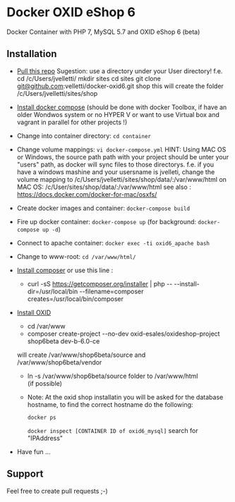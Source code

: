 # Docker OXID eShop 6
Docker Container with PHP 7, MySQL 5.7 and OXID eShop 6 (beta)

## Installation

- [Pull this repo](https://github.com/proudcommerce/docker-oxid6.git)
  Sugestion: use a directory under your User directory!
  f.e. 
  cd /c/Users/jvelletti/ 
  mkdir sites 
  cd sites 
  git clone git@github.com:velletti/docker-oxid6.git shop 
  this will create the folder /c/Users/jvelletti/sites/shop
  
- [Install docker compose](https://docs.docker.com/compose/install/) (should be done with docker Toolbox, if have an older Wondwos system or no HYPER V or want to use Virtual box and vagrant in parallel for other projects !)

- Change into container directory: `cd container`
- Change volume mappings:
    `vi docker-compose.yml`
    HINT: Using MAC OS or Windows, the source path path with your project should be unter your "users" path, as docker will sync files to those directorys. 
    f.e. if you have a windows mashine and your usersname is jvelleti, change the volume mapping to 
    /c/Users/jvelletti/sites/shop/data/:/var/www/html
    on MAC OS:
    /c/User/sites/shop/data/:/var/www/html
    see also : https://docs.docker.com/docker-for-mac/osxfs/
    
- Create docker images and container:
    `docker-compose build`
- Fire up docker container:
    `docker-compose up` (for background: `docker-compose up -d`)
- Connect to apache container:
    `docker exec -ti oxid6_apache bash`
- Change to www-root:
    `cd /var/www/html/`
- [Install composer](https://getcomposer.org/download/)
  or use this line :
  
  - curl -sS https://getcomposer.org/installer | php -- --install-dir=/usr/local/bin --filename=composer creates=/usr/local/bin/composer
  
- [Install OXID](http://oxid-eshop-developer-documentation.readthedocs.io/en/latest/getting_started/eshop_installation.html)
  - cd /var/www
  - composer create-project --no-dev oxid-esales/oxideshop-project shop6beta dev-b-6.0-ce
  
  will create /var/www/shop6beta/source and  /var/www/shop6beta/vendor
  
  - ln -s /var/www/shop6beta/source folder to /var/www/html  
  (if possible)  
  
  - Note:
    At the oxid shop installatin you will be asked for the database hostname, to find the correct hostname do the following:

    `docker ps`

    `docker inspect [CONTAINER ID of oxid6_mysql]`
    search for "IPAddress"

- Have fun ...


## Support

Feel free to create pull requests ;-)
